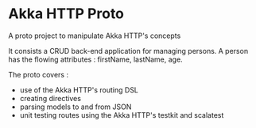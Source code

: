 # Akka HTTP Proto

A proto project to manipulate Akka HTTP's concepts

It consists a CRUD back-end application for managing persons. 
A person has the flowing attributes : firstName, lastName, age.

The proto covers :

- use of the Akka HTTP's routing DSL
- creating directives
- parsing models to and from JSON
- unit testing routes using the Akka HTTP's testkit and scalatest